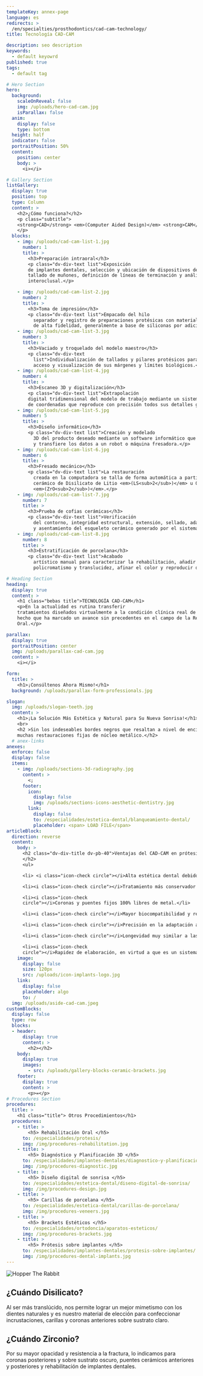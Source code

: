 ```yaml
---
templateKey: annex-page
language: es
redirects: >
  /en/specialties/prosthodontics/cad-cam-technology/
title: Tecnología CAD-CAM

description: seo description
keywords:
  - default keyowrd
published: true
tags:
  - default tag

# Hero Section
hero:
  background:
    scaleOnReveal: false
    img: /uploads/hero-cad-cam.jpg
    isParallax: false
  anim:
    display: false
    type: bottom
  height: half
  indicator: false
  portraitPosition: 50%
  content:
    position: center
    body: >
      <i></i>

# Gallery Section
listGallery:
  display: true
  position: top
  type: Column
  content: >
    <h2>¿Cómo funciona?</h2>
    <p class="subtitle">
    <strong>CAD</strong> <em>(Computer Aided Design)</em> <strong>CAM</strong> <em>(Computer Aided Manufacturing).</em> El proceso paso a paso en nuestras instalaciones:
    </p>
  blocks:
    - img: /uploads/cad-cam-list-1.jpg
      number: 1
      title: >
        <h3>Preparación intraoral</h3>
        <p class="dv-div-text list">Exposición
        de implantes dentales, selección y ubicación de dispositivos de transferencia,
        tallado de muñones, definición de líneas de terminación y análisis del espacio
        interoclusal.</p>

    - img: /uploads/cad-cam-list-2.jpg
      number: 2
      title: >
        <h3>Toma de impresión</h3>
        <p class="dv-div-text list">Empacado del hilo
          separador y registro de preparaciones protésicas con materiales elastoméricos
          de alta fidelidad, generalmente a base de siliconas por adición.</p>
    - img: /uploads/cad-cam-list-3.jpg
      number: 3
      title: >
        <h3>Vaciado y troquelado del modelo maestro</h3>
        <p class="dv-div-text
          list">Individualización de tallados y pilares protésicos para proveer mejor
          acceso y visualización de sus márgenes y límites biológicos.</p>
    - img: /uploads/cad-cam-list-4.jpg
      number: 4
      title: >
        <h3>Escaneo 3D y digitalización</h3>
        <p class="dv-div-text list">Extrapolación
        digital tridimensional del modelo de trabajo mediante un sistema esférico
        de coordenadas que reproduce con precisión todos sus detalles geométricos.</p>
    - img: /uploads/cad-cam-list-5.jpg
      number: 5
      title: >
        <h3>Diseño informático</h3>
        <p class="dv-div-text list">Creación y modelado
          3D del producto deseado mediante un software informático que dibuja la infraestructura
          y transfiere los datos a un robot o máquina fresadora.</p>
    - img: /uploads/cad-cam-list-6.jpg
      number: 6
      title: >
        <h3>Fresado mecánico</h3>
        <p class="dv-div-text list">La restauración
          creada en la computadora se talla de forma automática a partir de un bloque
          cerámico de Disilicato de Litio <em>(LS<sub>2</sub>)</em> u Óxido de Zirconio
          <em>(ZrO<sub>2</sub>)</em>.</p>
    - img: /uploads/cad-cam-list-7.jpg
      number: 7
      title: >
        <h3>Prueba de cofias cerámicas</h3>
        <p class="dv-div-text list">Verificación
          del contorno, integridad estructural, extensión, sellado, adaptación, estabilidad
          y asentamiento del esqueleto cerámico generado por el sistema.</p>
    - img: /uploads/cad-cam-list-8.jpg
      number: 8
      title: >
        <h3>Estratificación de porcelana</h3>
        <p class="dv-div-text list">Acabado
          artístico manual para caracterizar la rehabilitación, añadir tinciones, lograr
          policromatismo y translucidez, afinar el color y reproducir detalles anatómicos.</p>

# Heading Section
heading:
  display: true
  content: >
    <h1 class="bebas title">TECNOLOGÍA CAD-CAM</h1>
    <p>En la actualidad es rutina transferir
    tratamientos diseñados virtualmente a la condición clínica real de nuestros pacientes,
    hecho que ha marcado un avance sin precedentes en el campo de la Rehabilitación
    Oral.</p>

parallax:
  display: true
  portraitPosition: center
  img: /uploads/parallax-cad-cam.jpg
  content: >
    <i></i>

form:
  title: >
    <h1>¡Consúltenos Ahora Mismo!</h1>
  background: /uploads/parallax-form-professionals.jpg

slogan:
  img: /uploads/slogan-teeth.jpg
  content: >
    <h1>¡La Solución Más Estética y Natural para Su Nueva Sonrisa!</h1>
    <br>
    <h2 >Sin los indeseables bordes negros que resaltan a nivel de encía en
    muchas restauraciones fijas de núcleo metálico.</h2>
  # anex-links
anexes:
  enforce: false
  display: false
  items:
    - img: /uploads/sections-3d-radiography.jpg
      content: >
        <;
      footer:
        icon:
          display: false
          img: /uploads/sections-icons-aesthetic-dentistry.jpg
        link:
          display: false
          to: /especialidades/estetica-dental/blanqueamiento-dental/
          placeholder: <span> LOAD FILE</span>
articleBlock:
  direction: reverse
  content:
    body: >
      <h2 class="dv-div-title dv-pb-40">Ventajas del CAD-CAM en prótesis fija
      </h2>
      <ul>

      <li> <i class="icon-check circle"></i>Alta estética dental debido a que es una tecnología que utiliza sistemas cerámicos de última generación. </li>

      <li><i class="icon-check circle"></i>Tratamiento más conservador que favorece la preservación del tejido dental sano.</li>

      <li><i class="icon-check
      circle"></i>Coronas y puentes fijos 100% libres de metal.</li>

      <li><i class="icon-check circle"></i>Mayor biocompatibilidad y resistencia a la placa dental.</li>

      <li><i class="icon-check circle"></i>Precisión en la adaptación a los pilares, con un sellado marginal periférico exacto que garantiza su desempeño a largo plazo.</li>

      <li><i class="icon-check circle"></i>Longevidad muy similar a las prótesis tradicionales de metal-porcelana.</li>

      <li><i class="icon-check
      circle"></i>Rapidez de elaboración, en virtud a que es un sistema robotizado que simplifica el proceso de laboratorio.</li></ul>
    image:
      display: false
      size: 120px
      src: /uploads/icon-implants-logo.jpg
    link:
      display: false
      placeholder: algo
      to: /
  img: /uploads/aside-cad-cam.jpeg
customBlocks:
  display: false
  type: row
  blocks:
  - header:
      display: true
      content: >
        <h2></h2>
    body: 
      display: true
      images:
        - src: /uploads/gallery-blocks-ceramic-brackets.jpg
    footer:
      display: true
      content: >
        <p>=</p>
# Procedures Section
procedures:
  title: >
    <h1 class="title"> Otros Procedimientos</h1>
  procedures:
    - title: >
        <h5> Rehabilitación Oral </h5>
      to: /especialidades/protesis/
      img: /img/procedures-rehabilitation.jpg
    - title: >
        <h5> Diagnóstico y Planificación 3D </h5>
      to: /especialidades/implantes-dentales/diagnostico-y-planificacion-3d/
      img: /img/procedures-diagnostic.jpg
    - title: >
        <h5> Diseño digital de sonrisa </h5>
      to: /especialidades/estetica-dental/diseno-digital-de-sonrisa/
      img: /img/procedures-design.jpg
    - title: >
        <h5> Carillas de porcelana </h5>
      to: /especialidades/estetica-dental/carillas-de-porcelana/
      img: /img/procedures-veneers.jpg
    - title: >
        <h5> Brackets Estéticos </h5>
      to: /especialidades/ortodoncia/aparatos-esteticos/
      img: /img/procedures-brackets.jpg
    - title: >
        <h5> Prótesis sobre implantes </h5>
      to: /especialidades/implantes-dentales/protesis-sobre-implantes/
      img: /img/procedures-dental-implants.jpg
---
```


<div class="container">

![Hopper The Rabbit](/img/gallery-blocks-main-cad-cam.jpg)

<div class="row">
<div class="item np">

## ¿Cuándo Disilicato?
Al ser más translúcido, nos permite lograr un mejor mimetismo con los
      dientes naturales y es nuestro material de elección para confeccionar incrustaciones,
      carillas y coronas anteriores sobre sustrato claro.

</div>

<div class="item np">

## ¿Cuándo Zirconio?

Por su mayor opacidad y resistencia a la fractura, lo indicamos para
      coronas posteriores y sobre sustrato oscuro, puentes cerámicos anteriores y
      posteriores y rehabilitación de implantes dentales. 

</div>
</div>
</div>
